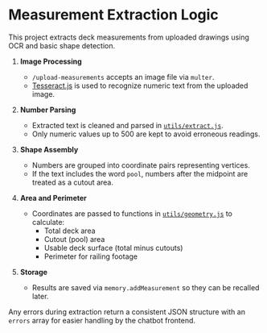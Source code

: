# Measurement Extraction Logic

This project extracts deck measurements from uploaded drawings using OCR and basic shape detection.

1. **Image Processing**
   - `/upload-measurements` accepts an image file via `multer`.
   - [Tesseract.js](https://github.com/naptha/tesseract.js/) is used to recognize numeric text from the uploaded image.

2. **Number Parsing**
   - Extracted text is cleaned and parsed in [`utils/extract.js`](../utils/extract.js).
   - Only numeric values up to 500 are kept to avoid erroneous readings.

3. **Shape Assembly**
   - Numbers are grouped into coordinate pairs representing vertices.
   - If the text includes the word `pool`, numbers after the midpoint are treated as a cutout area.

4. **Area and Perimeter**
   - Coordinates are passed to functions in [`utils/geometry.js`](../utils/geometry.js) to calculate:
     - Total deck area
     - Cutout (pool) area
     - Usable deck surface (total minus cutouts)
     - Perimeter for railing footage

5. **Storage**
   - Results are saved via `memory.addMeasurement` so they can be recalled later.

Any errors during extraction return a consistent JSON structure with an `errors` array for easier handling by the chatbot frontend.
